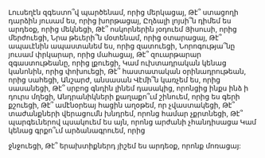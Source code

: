 
Լուսեղէն զգեստո՞վ պարծենամ, որից մերկացայ,
Թէ՞ ստացողի դարձին յուսամ ես, որից
խորթացայ,
Ըղձալի լոյսի՞ն դիմեմ ես արդեօք, որից մեկնեցի,
Թէ՞ ոսկորներին յօդուեմ Յիսուսի, որից
մերժուեցի,
Նրա թեւերի՞ն մօտենամ, որից օտարացայ,
Թէ՞ ապաւէնին ապաստանեմ ես, որից զատուեցի,
Նորոգությա՞նը յուսամ փրկարար, որից մահացայ,
Թէ՞ զուարթարար զգաստութեանը, որից լքուեցի,
Կամ ուխտադրական կենաց կանոնին, որից
փոխուեցի,
Թէ՞ հաստատական օրինադրութեան, որից
սահեցի,
Անշարժ, անսասան Վէմի՞ն կառչեմ ես, որից
սասանեցի,
Թէ՞ սրբոց գնդին լինեմ դասակից, որոնցից ինքս
ինձ ի դուրս մղեցի,
Անդրանիկների քաղաքո՞ւմ շինուեմ, որից ես գերի
քշուեցի,
Թէ՞ ամէնօրեայ հացին աղօթեմ, որ չվաստակեցի,
Թէ՞ տաժանքների վերացումն խնդրեմ, որոնց
համար չքրտնեցի,
Թէ՞ պարգեւներով պսակուեմ ես այն, որոնց
արժանի չհանդիսացա
Կամ կենաց գրքո՞ւմ արձանագրուեմ, որից


ջնջուեցի,
Թէ՞ երախտիքներդ յիշեմ ես արդեօք, որոնք
մոռացայ:
